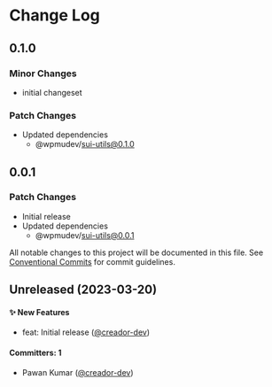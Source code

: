 # Change Log

## 0.1.0

### Minor Changes

- initial changeset

### Patch Changes

- Updated dependencies
  - @wpmudev/sui-utils@0.1.0

## 0.0.1

### Patch Changes

- Initial release
- Updated dependencies
  - @wpmudev/sui-utils@0.0.1

All notable changes to this project will be documented in this file. See
[Conventional Commits](https://conventionalcommits.org/) for commit guidelines.

## Unreleased (2023-03-20)

#### ✨ New Features

- feat: Initial release ([@creador-dev](https://github.com/creador-dev))

#### Committers: 1

- Pawan Kumar ([@creador-dev](https://github.com/creador-dev))
